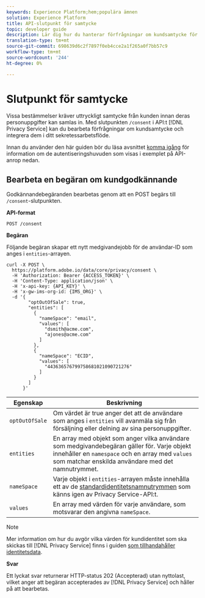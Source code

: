 ```yaml
---
keywords: Experience Platform;hem;populära ämnen
solution: Experience Platform
title: API-slutpunkt för samtycke
topic: developer guide
description: Lär dig hur du hanterar förfrågningar om kundsamtycke för Experience Cloud-program med Privacy Service-API:t.
translation-type: tm+mt
source-git-commit: 698639d6c2f7897f0eb4cce2a1f265a0f7bb57c9
workflow-type: tm+mt
source-wordcount: '244'
ht-degree: 0%

---
```



# Slutpunkt för samtycke

Vissa bestämmelser kräver uttryckligt samtycke från kunden innan deras personuppgifter kan samlas in. Med slutpunkten `/consent` i API:t [!DNL Privacy Service] kan du bearbeta förfrågningar om kundsamtycke och integrera dem i ditt sekretessarbetsflöde.

Innan du använder den här guiden bör du läsa avsnittet [komma igång](./getting-started.md) för information om de autentiseringshuvuden som visas i exemplet på API-anrop nedan.

## Bearbeta en begäran om kundgodkännande

Godkännandebegäranden bearbetas genom att en POST begärs till `/consent`-slutpunkten.

**API-format**

```http
POST /consent
```

**Begäran**

Följande begäran skapar ett nytt medgivandejobb för de användar-ID som anges i `entities`-arrayen.

```shell
curl -X POST \
  https://platform.adobe.io/data/core/privacy/consent \
  -H 'Authorization: Bearer {ACCESS_TOKEN}' \
  -H 'Content-Type: application/json' \
  -H 'x-api-key: {API_KEY}' \
  -H 'x-gw-ims-org-id: {IMS_ORG}' \
  -d '{
        "optOutOfSale": true,
        "entities": [
          {
            "nameSpace": "email",
            "values": [
              "dsmith@acme.com",
              "ajones@acme.com"
            ]
          },
          {
            "nameSpace": "ECID",
            "values": [
              "443636576799758681021090721276"
            ]
          }
        ]
      }'
```

| Egenskap | Beskrivning |
| --- | --- |
| `optOutOfSale` | Om värdet är true anger det att de användare som anges i `entities` vill avanmäla sig från försäljning eller delning av sina personuppgifter. |
| `entities` | En array med objekt som anger vilka användare som medgivandebegäran gäller för. Varje objekt innehåller en `namespace` och en array med `values` som matchar enskilda användare med det namnutrymmet. |
| `nameSpace` | Varje objekt i `entities`-arrayen måste innehålla ett av de [standardidentitetsnamnutrymmen](./appendix.md#standard-namespaces) som känns igen av Privacy Service-API:t. |
| `values` | En array med värden för varje användare, som motsvarar den angivna `nameSpace`. |

>[!NOTE]
>
>Mer information om hur du avgör vilka värden för kundidentitet som ska skickas till [!DNL Privacy Service] finns i guiden [som tillhandahåller identitetsdata](../identity-data.md).

**Svar**

Ett lyckat svar returnerar HTTP-status 202 (Accepterad) utan nyttolast, vilket anger att begäran accepterades av [!DNL Privacy Service] och håller på att bearbetas.